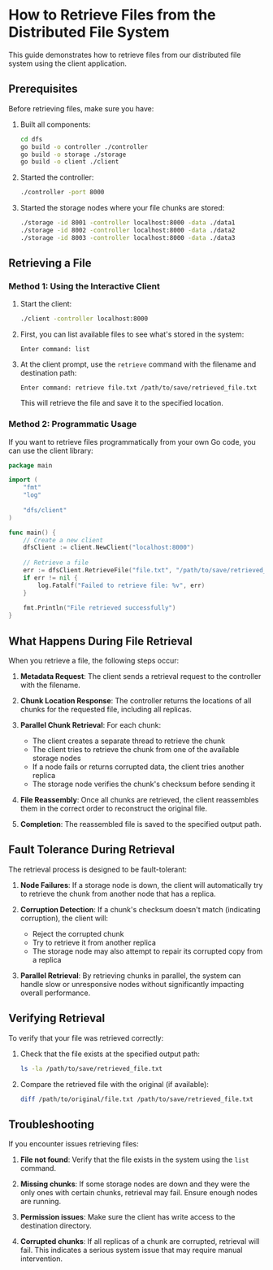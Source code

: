 # How to Retrieve Files from the Distributed File System

This guide demonstrates how to retrieve files from our distributed file system using the client application.

## Prerequisites

Before retrieving files, make sure you have:

1. Built all components:
   ```bash
   cd dfs
   go build -o controller ./controller
   go build -o storage ./storage
   go build -o client ./client
   ```

2. Started the controller:
   ```bash
   ./controller -port 8000
   ```

3. Started the storage nodes where your file chunks are stored:
   ```bash
   ./storage -id 8001 -controller localhost:8000 -data ./data1
   ./storage -id 8002 -controller localhost:8000 -data ./data2
   ./storage -id 8003 -controller localhost:8000 -data ./data3
   ```

## Retrieving a File

### Method 1: Using the Interactive Client

1. Start the client:
   ```bash
   ./client -controller localhost:8000
   ```

2. First, you can list available files to see what's stored in the system:
   ```
   Enter command: list
   ```

3. At the client prompt, use the `retrieve` command with the filename and destination path:
   ```
   Enter command: retrieve file.txt /path/to/save/retrieved_file.txt
   ```

   This will retrieve the file and save it to the specified location.

### Method 2: Programmatic Usage

If you want to retrieve files programmatically from your own Go code, you can use the client library:

```go
package main

import (
    "fmt"
    "log"
    
    "dfs/client"
)

func main() {
    // Create a new client
    dfsClient := client.NewClient("localhost:8000")
    
    // Retrieve a file
    err := dfsClient.RetrieveFile("file.txt", "/path/to/save/retrieved_file.txt")
    if err != nil {
        log.Fatalf("Failed to retrieve file: %v", err)
    }
    
    fmt.Println("File retrieved successfully")
}
```

## What Happens During File Retrieval

When you retrieve a file, the following steps occur:

1. **Metadata Request**: The client sends a retrieval request to the controller with the filename.

2. **Chunk Location Response**: The controller returns the locations of all chunks for the requested file, including all replicas.

3. **Parallel Chunk Retrieval**: For each chunk:
   - The client creates a separate thread to retrieve the chunk
   - The client tries to retrieve the chunk from one of the available storage nodes
   - If a node fails or returns corrupted data, the client tries another replica
   - The storage node verifies the chunk's checksum before sending it

4. **File Reassembly**: Once all chunks are retrieved, the client reassembles them in the correct order to reconstruct the original file.

5. **Completion**: The reassembled file is saved to the specified output path.

## Fault Tolerance During Retrieval

The retrieval process is designed to be fault-tolerant:

1. **Node Failures**: If a storage node is down, the client will automatically try to retrieve the chunk from another node that has a replica.

2. **Corruption Detection**: If a chunk's checksum doesn't match (indicating corruption), the client will:
   - Reject the corrupted chunk
   - Try to retrieve it from another replica
   - The storage node may also attempt to repair its corrupted copy from a replica

3. **Parallel Retrieval**: By retrieving chunks in parallel, the system can handle slow or unresponsive nodes without significantly impacting overall performance.

## Verifying Retrieval

To verify that your file was retrieved correctly:

1. Check that the file exists at the specified output path:
   ```bash
   ls -la /path/to/save/retrieved_file.txt
   ```

2. Compare the retrieved file with the original (if available):
   ```bash
   diff /path/to/original/file.txt /path/to/save/retrieved_file.txt
   ```

## Troubleshooting

If you encounter issues retrieving files:

1. **File not found**: Verify that the file exists in the system using the `list` command.

2. **Missing chunks**: If some storage nodes are down and they were the only ones with certain chunks, retrieval may fail. Ensure enough nodes are running.

3. **Permission issues**: Make sure the client has write access to the destination directory.

4. **Corrupted chunks**: If all replicas of a chunk are corrupted, retrieval will fail. This indicates a serious system issue that may require manual intervention.